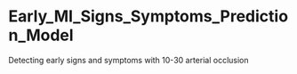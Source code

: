 # Early_MI_Signs_Symptoms_Prediction_Model
Detecting early signs and symptoms with 10-30 arterial occlusion
